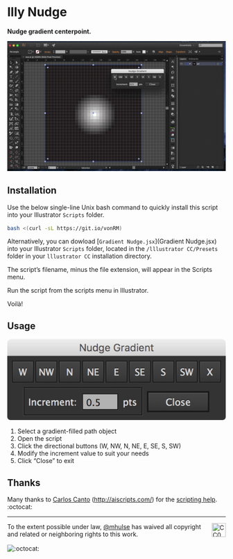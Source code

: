 # Illy Nudge

**Nudge gradient centerpoint.**

![](demo.gif)

## Installation

Use the below single-line Unix bash command to quickly install this script into your Illustrator `Scripts` folder.

```bash
bash <(curl -sL https://git.io/vonRM)
```

Alternatively, you can dowload [`Gradient Nudge.jsx`](Gradient Nudge.jsx) into your Illustrator `Scripts` folder, located in the `/lllustrator CC/Presets` folder in your `lllustrator CC` installation directory.

The script’s filename, minus the file extension, will appear in the Scripts menu.

Run the script from the scripts menu in Illustrator.

Voilà!

## Usage

![](example.png)

1. Select a gradient-filled path object
1. Open the script
1. Click the directional buttons (W, NW, N, NE, E, SE, S, SW)
1. Modify the increment value to suit your needs
1. Click “Close” to exit

## Thanks

Many thanks to [Carlos Canto](https://forums.adobe.com/people/CarlosCanto) (<http://aiscripts.com/>) for the [scripting help](https://forums.adobe.com/message/8796411). :octocat:

---

[<img width="32" height="32" align="right" src="http://mirrors.creativecommons.org/presskit/icons/zero.png" title="CC0 1.0 Universal (CC0 1.0)" target="_blank">](https://creativecommons.org/publicdomain/zero/1.0/)

To the extent possible under law, [@mhulse](https://github.com/mhulse) has waived all copyright and related or neighboring rights to this work.

<img width="20" height="20" align="absmiddle" src="https://github.global.ssl.fastly.net/images/icons/emoji/octocat.png" alt=":octocat:" title=":octocat:" class="emoji">
